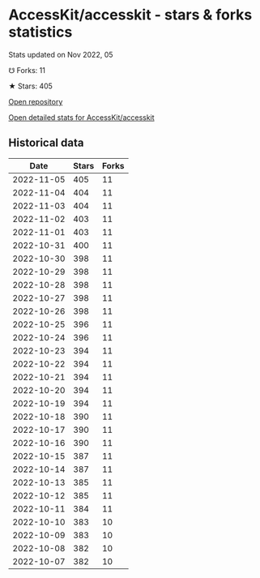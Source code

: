 # AccessKit/accesskit - stars & forks statistics

Stats updated on Nov 2022, 05

☋ Forks: 11

★ Stars: 405

[Open repository](https://github.com/AccessKit/accesskit)

[Open detailed stats for AccessKit/accesskit](https://reviewgithub.com/rep/AccessKit/accesskit)

## Historical data
| Date | Stars | Forks |
|------|-------|-------|
| 2022-11-05 | 405 | 11 | 
| 2022-11-04 | 404 | 11 | 
| 2022-11-03 | 404 | 11 | 
| 2022-11-02 | 403 | 11 | 
| 2022-11-01 | 403 | 11 | 
| 2022-10-31 | 400 | 11 | 
| 2022-10-30 | 398 | 11 | 
| 2022-10-29 | 398 | 11 | 
| 2022-10-28 | 398 | 11 | 
| 2022-10-27 | 398 | 11 | 
| 2022-10-26 | 398 | 11 | 
| 2022-10-25 | 396 | 11 | 
| 2022-10-24 | 396 | 11 | 
| 2022-10-23 | 394 | 11 | 
| 2022-10-22 | 394 | 11 | 
| 2022-10-21 | 394 | 11 | 
| 2022-10-20 | 394 | 11 | 
| 2022-10-19 | 394 | 11 | 
| 2022-10-18 | 390 | 11 | 
| 2022-10-17 | 390 | 11 | 
| 2022-10-16 | 390 | 11 | 
| 2022-10-15 | 387 | 11 | 
| 2022-10-14 | 387 | 11 | 
| 2022-10-13 | 385 | 11 | 
| 2022-10-12 | 385 | 11 | 
| 2022-10-11 | 384 | 11 | 
| 2022-10-10 | 383 | 10 | 
| 2022-10-09 | 383 | 10 | 
| 2022-10-08 | 382 | 10 | 
| 2022-10-07 | 382 | 10 | 

